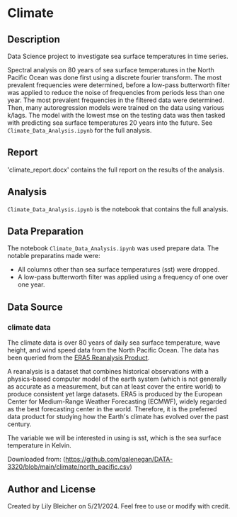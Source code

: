 # Climate
## Description
Data Science project to investigate sea surface temperatures in time series.

Spectral analysis on 80 years of sea surface temperatures in the North Pacific Ocean was done first using a discrete fourier transform. The most prevalent frequencies were determined, before a low-pass butterworth filter was applied to reduce the noise of frequencies from periods less than one year. The most prevalent frequencies in the filtered data were determined. Then, many autoregression models were trained on the data using various k/lags. The model with the lowest mse on the testing data was then tasked with predicting sea surface temperatures 20 years into the future. See `Climate_Data_Analysis.ipynb` for the full analysis.

## Report
'climate_report.docx' contains the full report on the results of the analysis.

## Analysis
`Climate_Data_Analysis.ipynb` is the notebook that contains the full analysis.

## Data Preparation
The notebook `Climate_Data_Analysis.ipynb` was used prepare data. The notable preparatins made were:
*  All columns other than sea surface temperatures (sst) were dropped.
*  A low-pass butterworth filter was applied using a frequency of one over one year.

## Data Source
### climate data
The climate data is over 80 years of daily sea surface temperature, wave height, and wind speed data from the North Pacific Ocean. The data has been queried from the [ERA5 Reanalysis Product](https://cds.climate.copernicus.eu/cdsapp#!/dataset/reanalysis-era5-single-levels?tab=overview).

A reanalysis is a dataset that combines historical observations with a physics-based computer model of the earth system (which is not generally as accurate as a measurement, but can at least cover the entire world) to produce consistent yet large datasets. ERA5 is produced by the European Center for Medium-Range Weather Forecasting (ECMWF), widely regarded as the best forecasting center in the world. Therefore, it is the preferred data product for studying how the Earth's climate has evolved over the past century. 

The variable we will be interested in using is sst, which is the sea surface temperature in Kelvin.

Downloaded from: (https://github.com/galenegan/DATA-3320/blob/main/climate/north_pacific.csv)


## Author and License
Created by Lily Bleicher on 5/21/2024.
Feel free to use or modify with credit.
